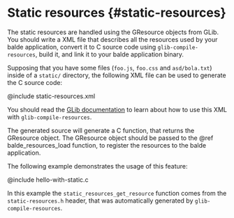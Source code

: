 Static resources {#static-resources}
================

The static resources are handled using the GResource objects from GLib. You should write a XML file that describes all the resources used by your balde application, convert it to C source code using ``glib-compile-resources``, build it, and link it to your balde application binary.

Supposing that you have some files (``foo.js``, ``foo.css`` and ``asd/bola.txt``) inside of a ``static/`` directory, the following XML file can be used to generate the C source code:

@include static-resources.xml

You should read the [GLib documentation](https://developer.gnome.org/gio/stable/gio-GResource.html) to learn about how to use this XML with ``glib-compile-resources``.

The generated source will generate a C function, that returns the GResource object. The GResource object should be passed to the @ref balde_resources_load function, to register the resources to the balde application.

The following example demonstrates the usage of this feature:

@include hello-with-static.c

In this example the ``static_resources_get_resource`` function comes from the ``static-resources.h`` header, that was automatically generated by ``glib-compile-resources``.
